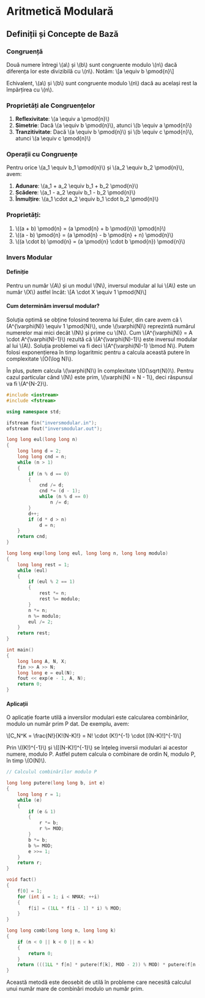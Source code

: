 # Aritmetică Modulară

## Definiții și Concepte de Bază

### Congruență

Două numere întregi \\(a\\) și \\(b\\) sunt congruente modulo \\(n\\) dacă diferența lor este divizibilă cu \\(n\\). Notăm:
\\[a \equiv b \pmod{n}\\]

Echivalent, \\(a\\) și \\(b\\) sunt congruente modulo \\(n\\) dacă au același rest la împărțirea cu \\(n\\).

### Proprietăți ale Congruențelor

1. **Reflexivitate**: \\(a \equiv a \pmod{n}\\)
2. **Simetrie**: Dacă \\(a \equiv b \pmod{n}\\), atunci \\(b \equiv a \pmod{n}\\)
3. **Tranzitivitate**: Dacă \\(a \equiv b \pmod{n}\\) și \\(b \equiv c \pmod{n}\\), atunci \\(a \equiv c \pmod{n}\\)

### Operații cu Congruențe

Pentru orice \\(a_1 \equiv b_1 \pmod{n}\\) și \\(a_2 \equiv b_2 \pmod{n}\\), avem:

1. **Adunare**: \\(a_1 + a_2 \equiv b_1 + b_2 \pmod{n}\\)
2. **Scădere**: \\(a_1 - a_2 \equiv b_1 - b_2 \pmod{n}\\)
3. **Înmulțire**: \\(a_1 \cdot a_2 \equiv b_1 \cdot b_2 \pmod{n}\\)

### Proprietăți:

1. \\((a + b) \pmod{n} = (a \pmod{n} + b \pmod{n}) \pmod{n}\\)
2. \\((a - b) \pmod{n} = (a \pmod{n} - b \pmod{n} + n) \pmod{n}\\)
3. \\((a \cdot b) \pmod{n} = (a \pmod{n} \cdot b \pmod{n}) \pmod{n}\\)

### Invers Modular

#### Definiție

Pentru un număr \\(A\\) și un modul \\(N\\), inversul modular al lui \\(A\\) este un număr \\(X\\) astfel încât:
\\[A \cdot X \equiv 1 \pmod{N}\\]

#### Cum determinăm inversul modular?

Soluția optimă se obține folosind teorema lui Euler, din care avem că \\(A^{\varphi(N)} \equiv 1 \pmod{N}\\), unde \\(\varphi(N)\\) reprezintă numărul numerelor mai mici decât \\(N\\) și prime cu \\(N\\). Cum \\(A^{\varphi(N)} = A \cdot A^{\varphi(N)-1}\\) rezultă că \\(A^{\varphi(N)-1}\\) este inversul modular al lui \\(A\\). Soluția problemei va fi deci \\(A^{\varphi(N)-1} \bmod N\\). Putem folosi exponențierea în timp logaritmic pentru a calcula această putere în complexitate \\(O(\log N)\\).

În plus, putem calcula \\(\varphi(N)\\) în complexitate \\(O(\sqrt{N})\\). Pentru cazul particular când \\(N\\) este prim, \\(\varphi(N) = N - 1\\), deci răspunsul va fi \\(A^{N-2}\\).

```cpp
#include <iostream>
#include <fstream>

using namespace std;

ifstream fin("inversmodular.in");
ofstream fout("inversmodular.out");

long long eul(long long n)
{
    long long d = 2;
    long long cnd = n;
    while (n > 1)
    {
        if (n % d == 0)
        {
            cnd /= d;
            cnd *= (d - 1);
            while (n % d == 0)
                n /= d;
        }
        d++;
        if (d * d > n)
            d = n;
    }
    return cnd;
}

long long exp(long long eul, long long n, long long modulo)
{
    long long rest = 1;
    while (eul)
    {
        if (eul % 2 == 1)
        {
            rest *= n;
            rest %= modulo;
        }
        n *= n;
        n %= modulo;
        eul /= 2;
    }
    return rest;
}

int main()
{
    long long A, N, X;
    fin >> A >> N;
    long long e = eul(N);
    fout << exp(e - 1, A, N);
    return 0;
}
```

#### Aplicații

O aplicație foarte utilă a inversilor modulari este calcularea combinărilor, modulo un număr prim P dat. De exemplu, avem:

\\[C_N^K = \frac{N!}{K!(N-K)!} = N! \cdot (K!)^{-1} \cdot [(N-K)!]^{-1}\\]

Prin \\((K!)^{-1}\\) și \\([(N-K)!]^{-1}\\) se înțeleg inversii modulari ai acestor numere, modulo P. Astfel putem calcula o combinare de ordin N, modulo P, în timp \\(O(N)\\).

```cpp
// Calculul combinărilor modulo P

long long putere(long long b, int e)
{
    long long r = 1;
    while (e)
    {
        if (e & 1)
        {
            r *= b;
            r %= MOD;
        }
        b *= b;
        b %= MOD;
        e >>= 1;
    }
    return r;
}

void fact()
{
    f[0] = 1;
    for (int i = 1; i < NMAX; ++i)
    {
        f[i] = (1LL * f[i - 1] * i) % MOD;
    }
}

long long comb(long long n, long long k)
{
    if (n < 0 || k < 0 || n < k)
    {
        return 0;
    }
    return (((1LL * f[n] * putere(f[k], MOD - 2)) % MOD) * putere(f[n - k], MOD - 2)) % MOD;
}

```

Această metodă este deosebit de utilă în probleme care necesită calculul unui număr mare de combinări modulo un număr prim.


